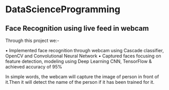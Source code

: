 # DataScienceProgramming

## Face Recognition using live feed in webcam

Through this project we:-

•	Implemented face recognition through webcam using Cascade classifier, OpenCV and Convolutional Neural Network
•	Captured faces focusing on feature detection, modeling using Deep Learning CNN, TensorFlow & achieved accuracy of 95% 

In simple words, the webcam will capture the image of person in front of it.Then it will detect the name of the person if it has been trained for it. 
